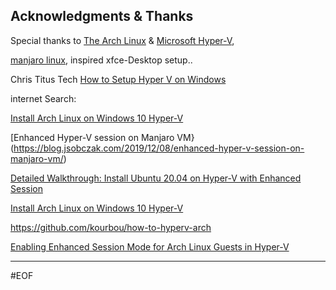 ## Acknowledgments & Thanks

Special thanks to [The Arch Linux](https://archlinux.org) & [Microsoft Hyper-V](https://docs.microsoft.com/en-us/virtualization/hyper-v-on-windows/about/),

[manjaro linux](https://manjaro.org), inspired xfce-Desktop setup..

Chris Titus Tech [How to Setup Hyper V on Windows](https://www.youtube.com/watch?v=FCIA4YQHx9U)

internet Search:

[Install Arch Linux on Windows 10 Hyper-V](https://dzone.com/articles/install-arch-linux-on-windows-10-hyper-v)

[Enhanced Hyper-V session on Manjaro VM}(https://blog.jsobczak.com/2019/12/08/enhanced-hyper-v-session-on-manjaro-vm/)

[Detailed Walkthrough: Install Ubuntu 20.04 on Hyper-V with Enhanced Session](https://www.nakivo.com/blog/install-ubuntu-20-04-on-hyper-v-with-enhanced-session/)

[Install Arch Linux on Windows 10 Hyper-V](https://mudrii.medium.com/install-arch-linux-on-windows-10-hyper-v-215b2e71c6db)

https://github.com/kourbou/how-to-hyperv-arch

[Enabling Enhanced Session Mode for Arch Linux Guests in Hyper-V](https://blog.emptyq.net/a?id=00004-12392ad1-93e2-4f39-bf0b-fbc00200575e)

---
#EOF